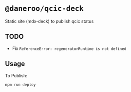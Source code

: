 # `@daneroo/qcic-deck`

Static site (mdx-deck) to publish qcic status

## TODO

- Fix `ReferenceError: regeneratorRuntime is not defined`

## Usage

To Publish:

```bash
npm run deploy
```
